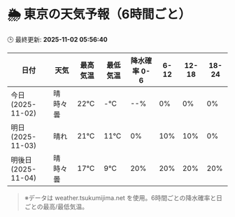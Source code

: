 # 🌦️ 東京の天気予報（6時間ごと）

🕒 最終更新: **2025-11-02 05:56:40**

| 日付 | 天気 | 最高気温 | 最低気温 | 降水確率 0-6 | 6-12 | 12-18 | 18-24 |
|------|------|----------|----------|------------|------|------|------|
| 今日 (2025-11-02) | 晴時々曇 | 22℃ | -℃ | --% | 0% | 0% | 0% |
| 明日 (2025-11-03) | 晴れ | 21℃ | 11℃ | 0% | 10% | 10% | 0% |
| 明後日 (2025-11-04) | 晴時々曇 | 17℃ | 9℃ | 20% | 20% | 20% | 20% |

> ※データは weather.tsukumijima.net を使用。6時間ごとの降水確率と日ごとの最高/最低気温。